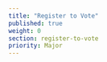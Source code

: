 ```yaml
---
title: "Register to Vote"
published: true
weight: 0
section: register-to-vote
priority: Major
---
```

